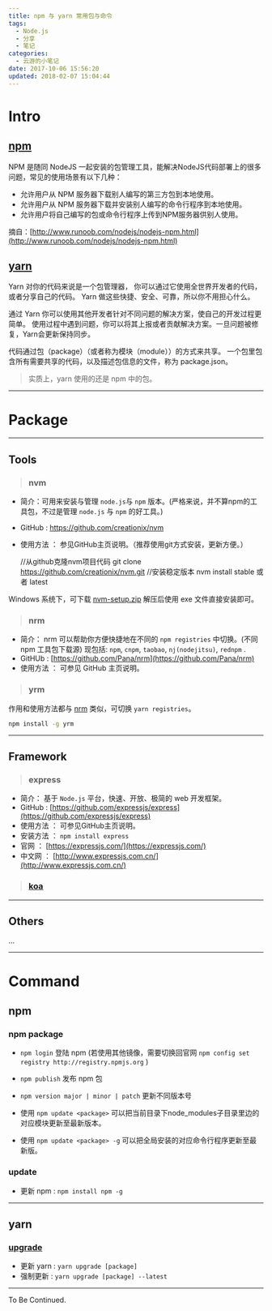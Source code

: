 ```yaml
---
title: npm 与 yarn 常用包与命令
tags:
  - Node.js
  - 分享
  - 笔记
categories:
  - 云游的小笔记
date: 2017-10-06 15:56:20
updated: 2018-02-07 15:04:44
---
```

# Intro

## [npm](https://www.npmjs.com/)

NPM 是随同 NodeJS 一起安装的包管理工具，能解决NodeJS代码部署上的很多问题，常见的使用场景有以下几种：

- 允许用户从 NPM 服务器下载别人编写的第三方包到本地使用。
- 允许用户从 NPM 服务器下载并安装别人编写的命令行程序到本地使用。
- 允许用户将自己编写的包或命令行程序上传到NPM服务器供别人使用。

摘自：[http://www.runoob.com/nodejs/nodejs-npm.html](http://www.runoob.com/nodejs/nodejs-npm.html)

## [yarn](https://yarnpkg.com/zh-Hans/)

Yarn 对你的代码来说是一个包管理器， 你可以通过它使用全世界开发者的代码，或者分享自己的代码。 Yarn 做这些快捷、安全、可靠，所以你不用担心什么。

通过 Yarn 你可以使用其他开发者针对不同问题的解决方案，使自己的开发过程更简单。 使用过程中遇到问题，你可以将其上报或者贡献解决方案。一旦问题被修复，Yarn会更新保持同步。

代码通过包（package）（或者称为模块（module））的方式来共享。 一个包里包含所有需要共享的代码，以及描述包信息的文件，称为 package.json。

> 实质上，yarn 使用的还是 npm 中的包。

<!-- more -->

---

# Package

---

## Tools

> ### nvm

* 简介：可用来安装与管理 `node.js`与 `npm` 版本。(严格来说，并不算npm的工具包，不过是管理 `node.js` 与 `npm` 的好工具。)
* GitHub : https://github.com/creationix/nvm
* 使用方法 ： 参见GitHub主页说明。（推荐使用git方式安装，更新方便。）

    //从github克隆nvm项目代码
    git clone https://github.com/creationix/nvm.git
    //安装稳定版本
    nvm install stable 或者 latest

Windows 系统下，可下载 [nvm-setup.zip](https://github.com/coreybutler/nvm-windows/releases) 解压后使用 exe 文件直接安装即可。

> ### nrm

* 简介： nrm 可以帮助你方便快捷地在不同的 `npm registries` 中切换。(不同 npm 工具包下载源) 现包括: `npm`, `cnpm`, `taobao`, `nj(nodejitsu)`, `rednpm` .
* GitHUb : [https://github.com/Pana/nrm](https://github.com/Pana/nrm)
* 使用方法 ： 可参见 GitHub 主页说明。

> ### yrm

作用和使用方法都与 [nrm](#nrm) 类似，可切换 `yarn registries`。

```sh
npm install -g yrm
```

---

## Framework

> ### express

* 简介： 基于 `Node.js` 平台，快速、开放、极简的 web 开发框架。
* GitHub : [https://github.com/expressjs/express](https://github.com/expressjs/express)
* 使用方法 ： 可参见GitHub主页说明。
* 安装方法 ： `npm install express`
* 官网 ： [https://expressjs.com/](https://expressjs.com/)
* 中文网 ： [http://www.expressjs.com.cn/](http://www.expressjs.com.cn/)

> ### [koa](http://koajs.com/)

---

## Others

...

---

# Command

## npm

### npm package
- `npm login` 登陆 npm (若使用其他镜像，需要切换回官网 `npm config set registry http://registry.npmjs.org` )
- `npm publish` 发布 npm 包
- `npm version major | minor | patch` 更新不同版本号

- 使用 `npm update <package>` 可以把当前目录下node_modules子目录里边的对应模块更新至最新版本。
- 使用 `npm update <package> -g` 可以把全局安装的对应命令行程序更新至最新版。

### update

- 更新 npm : `npm install npm -g` 

---

## yarn

### [upgrade](https://yarnpkg.com/lang/en/docs/cli/upgrade/)

- 更新 yarn : `yarn upgrade [package]`
- 强制更新 : `yarn upgrade [package] --latest`


---

To Be Continued.